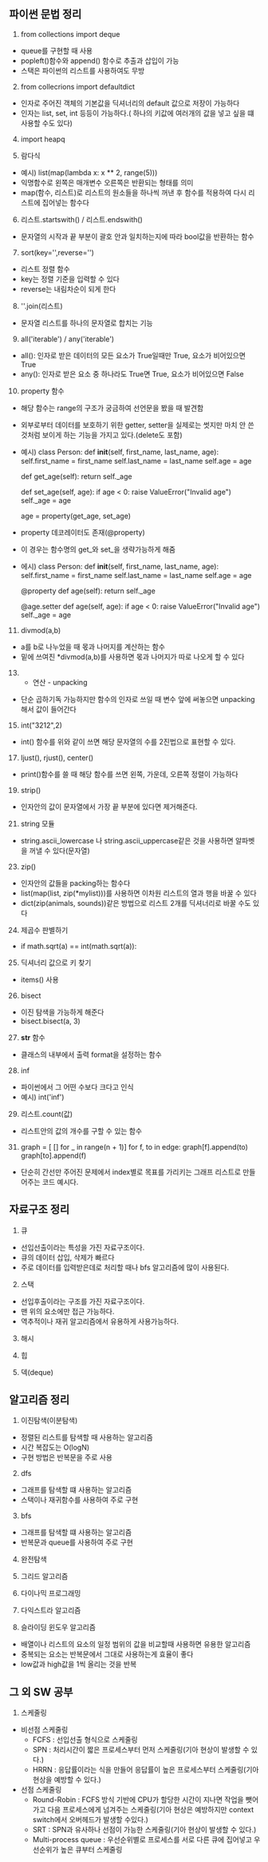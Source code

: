 ## 파이썬 문법 정리
1. from collections import deque
 - queue를 구현할 때 사용
 - popleft()함수와 append() 함수로 추출과 삽입이 가능
 - 스택은 파이썬의 리스트를 사용하여도 무방

2. from collecrions import defaultdict
 - 인자로 주어진 객체의 기본값을 딕셔너리의 default 값으로 저장이 가능하다
 - 인자는 list, set, int 등등이 가능하다.( 하나의 키값에 여러개의 값을 넣고 싶을 떄 사용할 수도 있다)

4. import heapq


5. 람다식
 - 예시) list(map(lambda x: x ** 2, range(5)))
 - 익명함수로 왼쪽은 매개변수 오른쪽은 반환되는 형태를 의미
 - map(함수, 리스트)로 리스트의 원소들을 하나씩 꺼낸 후 함수를 적용하여 다시 리스트에 집어넣는 함수다

6. 리스트.startswith() / 리스트.endswith()
 - 문자열의 시작과 끝 부분이 괄호 안과 일치하는지에 따라 bool값을 반환하는 함수

7. sort(key='',reverse='')
 - 리스트 정렬 함수
 - key는 정렬 기준을 입력할 수 있다
 - reverse는 내림차순이 되게 한다

8. ''.join(리스트)
 - 문자열 리스트를 하나의 문자열로 합치는 기능 

9. all('iterable') / any('iterable')
 - all(): 인자로 받은 데이터의 모든 요소가 True일때만 True, 요소가 비어있으면 True
 - any(): 인자로 받은 요소 중 하나라도 True면 True, 요소가 비어있으면 False

10. property 함수
- 해당 함수는 range의 구조가 궁금하여 선언문을 봤을 때 발견함
- 외부로부터 데이터를 보호하기 위한 getter, setter을 실제로는 썻지만 마치 안 쓴것처럼 보이게 하는 기능을 가지고 있다.(delete도 포함)
- 예시)
class Person:
    def __init__(self, first_name, last_name, age):
        self.first_name = first_name
        self.last_name = last_name
        self.age = age

    def get_age(self):
        return self._age

    def set_age(self, age):
        if age < 0:
            raise ValueError("Invalid age")
        self._age = age

    age = property(get_age, set_age)
    
- property 데코레이터도 존재(@property)
- 이 경우는 함수명의 get_와 set_을 생략가능하게 해줌
- 에시)
class Person:
    def __init__(self, first_name, last_name, age):
        self.first_name = first_name
        self.last_name = last_name
        self.age = age

    @property
    def age(self):
        return self._age

    @age.setter
    def age(self, age):
        if age < 0:
            raise ValueError("Invalid age")
        self._age = age
        
11. divmod(a,b)
- a를 b로 나누었을 때 몫과 나머지를 계산하는 함수
- 밑에 쓰여진 *divmod(a,b)를 사용하면 몫과 나머지가 따로 나오게 할 수 있다

13. * 연산 - unpacking
- 단순 곱하기독 가능하지만 함수의 인자로 쓰일 때 변수 앞에 써놓으면 unpacking해서 값이 들어간다

15. int("3212",2)
- int() 함수를 위와 같이 쓰면 해당 문자열의 수를 2진법으로 표현할 수 있다.

17. ljust(), rjust(), center()
- print()함수를 쓸 때 해당 함수를 쓰면 왼쪽, 가운데, 오른쪽 정렬이 가능하다

19. strip()
- 인자안의 값이 문자열에서 가장 끝 부분에 있다면 제거해준다.

21. string 모듈
- string.ascii_lowercase 나 string.ascii_uppercase같은 것을 사용하면 알파벳을 꺼낼 수 있다(문자열)

23. zip()
- 인자안의 값들을 packing하는 함수다
- list(map(list, zip(*mylist)))를 사용하면 이차원 리스트의 열과 행을 바꿀 수 있다
- dict(zip(animals, sounds))같은 방법으로 리스트 2개를 딕셔너리로 바꿀 수도 있다

24. 제곱수 판별하기
- if math.sqrt(a) == int(math.sqrt(a)):

25. 딕셔너리 값으로 키 찾기 
- items() 사용


26. bisect
- 이진 탐색을 가능하게 해준다
- bisect.bisect(a, 3)

27. __str__ 함수
- 클래스의 내부에서 출력 format을 설정하는 함수

28. inf
- 파이썬에서 그 어떤 수보다 크다고 인식
- 예시) int('inf')

29. 리스트.count(값)
- 리스트안의 값의 개수를 구할 수 있는 함수

31. graph = [ [] for _ in range(n + 1)]
    for f, to in edge:
        graph[f].append(to)
        graph[to].append(f)
- 단순히 간선만 주어진 문제에서 index별로 목표를 가리키는 그래프 리스트로 만들어주는 코드 예시다.
        

## 자료구조 정리
1. 큐
- 선입선출이라는 특성을 가진 자료구조이다.
- 큐의 데이터 삽입, 삭제가 빠르다
- 주로 데이터를 입력받은데로 처리할 때나 bfs 알고리즘에 많이 사용된다.

2. 스택
- 선입후출이라는 구조를 가진 자료구조이다.
- 맨 위의 요소에만 접근 가능하다.
- 역추적이나 재귀 알고리즘에서 유용하게 사용가능하다.

3. 해시

4. 힙

6. 덱(deque)

## 알고리즘 정리
1. 이진탐색(이분탐색)
 - 정렬된 리스트를 탐색할 때 사용하는 알고리즘
 - 시간 복잡도는 O(logN)
 - 구현 방법은 반복문을 주로 사용

2. dfs
 - 그래프를 탐색할 떄 사용하는 알고리즘
 - 스택이나 재귀함수를 사용하여 주로 구현 

3. bfs
 - 그래프를 탐색할 떄 사용하는 알고리즘
 - 반복문과 queue를 사용하여 주로 구현

4. 완전탐색

5. 그리드 알고리즘

6. 다이나믹 프로그래밍

7. 다익스트라 알고리즘

8. 슬라이딩 윈도우 알고리즘
 - 배열이나 리스트의 요소의 일정 범위의 값을 비교할때 사용하면 유용한 알고리즘
 - 중복되는 요소는 반복문에서 그대로 사용하는게 효율이 좋다
 - low값과 high값을 1씩 올리는 것을 반복

## 그 외 SW 공부
1. 스케줄링
 - 비선점 스케줄링
    - FCFS : 선입선출 형식으로 스케줄링
    - SPN : 처리시간이 짧은 프로세스부터 먼저 스케줄링(기아 현상이 발생할 수 있다.)
    - HRRN : 응답률이라는 식을 만들어 응답률이 높은 프로세스부터 스케줄링(기아현상을 예방할 수 있다.)
 - 선점 스케줄링
    - Round-Robin : FCFS 방식 기반에 CPU가 할당한 시간이 지나면 작업을 뺏어가고 다음 프로세스에게 넘겨주는 스케줄링(기아 현상은 예방하지만 context switch에서 오버헤드가 발생할 수있다.)
    - SRT : SPN과 유사하나 선점이 가능한 스케줄링(기아 현상이 발생할 수 있다.)
    - Multi-process queue : 우선순위별로 프로세스를 서로 다른 큐에 집어넣고 우선순위가 높은 큐부터 스케줄링


